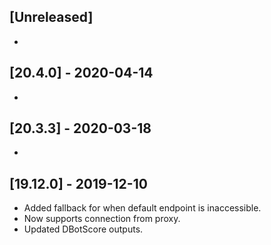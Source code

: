 ## [Unreleased]
-


## [20.4.0] - 2020-04-14
-


## [20.3.3] - 2020-03-18
 - 

## [19.12.0] - 2019-12-10
 - Added fallback for when default endpoint is inaccessible.
 - Now supports connection from proxy.
 - Updated DBotScore outputs.
